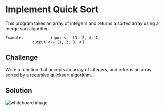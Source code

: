 # Implement Quick Sort
This program takes an array of integers and returns a sorted array using a
 merge sort algorithm.
```
Example:	        input <-- [3, 2, 4, 1]
			output <-- [1, 2, 3, 4]
```

## Challenge
Write a function that accepts an array of integers,
 and returns an array sorted by a recursive quicksort algorithm.

## Solution
![whiteboard image](quick_sort.jpg "Whiteboard Challenge 42 Solution")